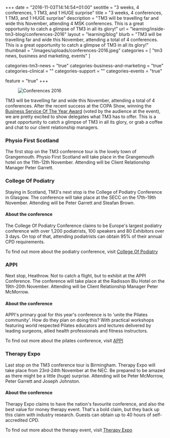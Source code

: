 +++
date = "2016-11-03T14:14:54+01:00"
seotitle = "3 weeks, 4 conferences, 1 TM3, and 1 HUGE surprise"
title = "3 weeks, 4 conferences, 1 TM3, and 1 HUGE surprise"
description = "TM3 will be travelling far and wide this November, attending 4 MSK conferences. This is a great opportunity to catch a glimpse of TM3 in all its glory!"
url = "learning/inside-tm3-blog/conferences-2016"
layout = "learning/blog"
blurb = "TM3 will be travelling far and wide this November, attending a total of 4 conferences. This is a great opportunity to catch a glimpse of TM3 in all its glory!"
thumbnail = "/images/uploads/conferences-2016.jpeg"
categories = [ "tm3 news, business and marketing, events" ]


categories-tm3-news = "true"
categories-business-and-marketing = "true"
categories-clinical = ""
categories-support = ""
categories-events = "true"

feature = "true"
+++



<figure>
  <img src="/images/uploads/conferences-2016.jpeg" alt="Conferences 2016" />
</figure>

TM3 will be travelling far and wide this November, attending a total of 4 conferences. After the recent success at the COPA Show, winning the [Business Service Of The Year Award](https://www.tm3practicemanagement.com/learning/inside-tm3-blog/business-service-of-the-year/) (voted by the audience at the event), we are pretty excited to show delegates what TM3 has to offer. This is a great opportunity to catch a glimpse of TM3 in all its glory, or grab a coffee and chat to our client relationship managers.

<h3>Physio First Scotland</h3>

The first stop on the TM3 conference tour is the lovely town of Grangemouth. Physio First Scotland will take place in the Grangemouth hotel on the 11th-12th November. Attending will be Client Relationship Manager Peter Garrett.


<h3>College Of Podiatry</h3>

Staying in Scotland, TM3's next stop is the College of Podiatry Conference in Glasgow. The conference will take place at the SECC on the 17th-19th November. Attending will be Peter Garrett and Steafan Brown.

<h4>About the conference</h4>

The College Of Podiatry Conference claims to be Europe's largest podiatry conference with over 1,200 podiatrists, 100 speakers and 80 Exhibitors over 3 days. On top of that, attending podiatrists can obtain 95% of their annual CPD requirements. 

To find out more about the podiatry conference, visit [College Of Podiatry](http://www.scpod.org/conference/2016-college-of-podiatry-annual-conference/)


<h3>APPI</h3>

Next stop, Heathrow. Not to catch a flight, but to exhibit at the APPI Conference. The conference will take place at the Radisson Blu Hotel on the 19th-20th November. Attending will be Client Relationship Manager Peter McMorrow.

<h4>About the conference</h4>

 APPI's primary goal for this year's conference is to 'unite the Pilates community'. How do they plan on doing this? With practical workshops featuring world respected Pilates educators and lectures delivered by leading surgeons, allied health professionals and fitness instructors.

 To find out more about the pilates conference, visit [APPI](http://www.appihealthgroup.com/Conference-2016)

<h3>Therapy Expo</h3>

Last stop on the TM3 conference tour is Birmingham. Therapy Expo will take place from 23rd-24th November at the NEC. Be prepared to be amazed as there might be a little (huge) surprise. Attending will be Peter McMorrow, Peter Garrett and Joseph Johnston.

<h4>About the conference</h4>
Therapy Expo claims to have the nation's favourite conference, and also the best value for money therapy event. That's a bold claim, but they back up this claim with industry research.  Guests can obtain up to 40 hours of self-accredited CPD.

To find out more about the therapy event, visit [Therapy Expo](http://www.therapyexpo.co.uk/)
